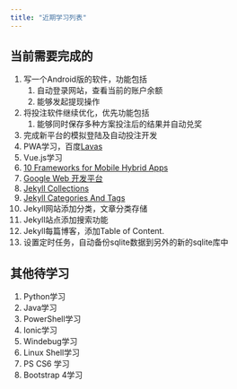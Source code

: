 ```yaml
---
title: "近期学习列表"
---
```


## 当前需要完成的
1. 写一个Android版的软件，功能包括
   1. 自动登录网站，查看当前的账户余额
   2. 能够发起提现操作
2. 将投注软件继续优化，优先功能包括
   1. 能够同时保存多种方案投注后的结果并自动兑奖
3. 完成新平台的模拟登陆及自动投注开发
4. PWA学习，百度[Lavas](https://lavas.baidu.com/doc)
5. Vue.js学习
6. [10 Frameworks for Mobile Hybrid Apps](https://blog.jscrambler.com/10-frameworks-for-mobile-hybrid-apps/)
7. [Google Web 开发平台](https://developers.google.com/web/showcase/?hl=zh-cn)
8. [Jekyll Collections](https://blog.webjeda.com/jekyll-collections/)
9. [Jekyll Categories And Tags](https://blog.webjeda.com/jekyll-categories/)
10. Jekyll网站添加分类，文章分类存储
11. Jekyll站点添加搜索功能
12. Jekyll每篇博客，添加Table of Content.
13. 设置定时任务，自动备份sqlite数据到另外的新的sqlite库中

## 其他待学习
1. Python学习
2. Java学习
3. PowerShell学习
4. Ionic学习
5. Windebug学习
6. Linux Shell学习
7. PS CS6 学习
8. Bootstrap 4学习